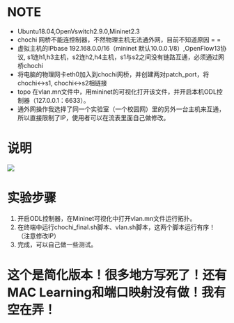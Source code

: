 # NOTE
- Ubuntu18.04,OpenVswitch2.9.0,Mininet2.3
- chochi 网桥不能连控制器，不然物理主机无法通外网，目前不知道原因 = =
- 虚拟主机的IPbase 192.168.0.0/16（mininet 默认10.0.0.1/8）,OpenFlow13协议, s1连h1,h3主机，s2连h2,h4主机，s1与s2之间没有链路互通，必须通过网桥chochi
- 将电脑的物理网卡eth0加入到chochi网桥，并创建两对patch_port，将chochi<->s1, chochi<->s2相链接
- topo 在vlan.mn文件中，用mininet的可视化打开该文件，并开启本机ODL控制器（127.0.0.1：6633）。
- 通外网操作我选择了同一个实验室（一个校园网）里的另外一台主机来互通，所以直接限制了IP，使用者可以在流表里面自己做修改。
# 说明
![](SDN-propositon/云计算-vlan隔离/20180629/topo.png)
# 实验步骤
1. 开启ODL控制器，在Mininet可视化中打开vlan.mn文件运行拓扑。
2. 在终端中运行chochi_final.sh脚本、vlan.sh脚本，这两个脚本运行有序！（注意修改IP）
3. 完成，可以自己做一些测试。

# 这个是简化版本！很多地方写死了！还有MAC Learning和端口映射没有做！我有空在弄！
